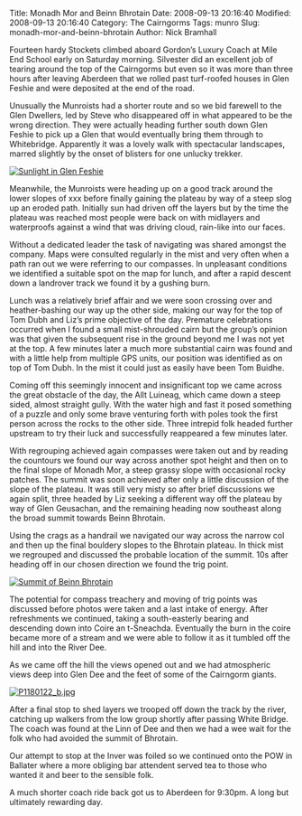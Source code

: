 Title: Monadh Mor and Beinn Bhrotain
Date: 2008-09-13 20:16:40
Modified: 2008-09-13 20:16:40
Category: The Cairngorms
Tags: munro
Slug: monadh-mor-and-beinn-bhrotain
Author: Nick Bramhall

Fourteen hardy Stockets climbed aboard Gordon’s Luxury Coach at Mile End School early on Saturday morning. Silvester did an excellent job of tearing around the top of the Cairngorms but even so it was more than three hours after leaving Aberdeen that we rolled past turf-roofed houses in Glen Feshie and were deposited at the end of the road.

<!--more-->

Unusually the Munroists had a shorter route and so we bid farewell to the Glen Dwellers, led by Steve who disappeared off in what appeared to be the wrong direction. They were actually heading further south down Glen Feshie to pick up a Glen that would eventually bring them through to Whitebridge. Apparently it was a lovely walk with spectacular landscapes, marred slightly by the onset of blisters for one unlucky trekker.

[![Sunlight in Glen Feshie](http://farm4.static.flickr.com/3227/2855274033_ae2ed5346d_b.jpg)](http://www.flickr.com/photos/53725815@N00/2855274033)

Meanwhile, the Munroists were heading up on a good track around the lower slopes of xxx before finally gaining the plateau by way of a steep slog up an eroded path. Initially sun had driven off the layers but by the time the plateau was reached most people were back on with midlayers and waterproofs against a wind that was driving cloud, rain-like into our faces.

Without a dedicated leader the task of navigating was shared amongst the company. Maps were consulted regularly in the mist and very often when a path ran out we were referring to our compasses. In unpleasant conditions we identified a suitable spot on the map for lunch, and after a rapid descent down a landrover track we found it by a gushing burn.

Lunch was a relatively brief affair and we were soon crossing over and heather-bashing our way up the other side, making our way for the top of Tom Dubh and Liz’s prime objective of the day. Premature celebrations occurred when I found a small mist-shrouded cairn but the group’s opinion was that given the subsequent rise in the ground beyond me I was not yet at the top. A few minutes later a much more substantial cairn was found and with a little help from multiple GPS units, our position was identified as on top of Tom Dubh. In the mist it could just as easily have been Tom Buidhe.

Coming off this seemingly innocent and insignificant top we came across the great obstacle of the day, the Allt Luineag, which came down a steep sided, almost straight gully. With the water high and fast it posed something of a puzzle and only some brave venturing forth with poles took the first person across the rocks to the other side. Three intrepid folk headed further upstream to try their luck and successfully reappeared a few minutes later.

With regrouping achieved again compasses were taken out and by reading the countours we found our way across another spot height and then on to the final slope of Monadh Mor, a steep grassy slope with occasional rocky patches. The summit was soon achieved after only a little discussion of the slope of the plateau. It was still very misty so after brief discussions we again split, three headed by Liz seeking a different way off the plateau by way of Glen Geusachan, and the remaining heading now southeast along the broad summit towards Beinn Bhrotain.

Using the crags as a handrail we navigated our way across the narrow col and then up the final bouldery slopes to the Bhrotain plateau. In thick mist we regrouped and discussed the probable location of the summit. 10s after heading off in our chosen direction we found the trig point.

[![Summit of Beinn Bhrotain](http://farm4.static.flickr.com/3089/2855280993_9d26a26632_b.jpg)](http://www.flickr.com/photos/53725815@N00/2855280993)

The potential for compass treachery and moving of trig points was discussed before photos were taken and a last intake of energy. After refreshments we continued, taking a south-easterly bearing and descending down into Coire an t-Sneachda. Eventually the burn in the coire became more of a stream and we were able to follow it as it tumbled off the hill and into the River Dee.

As we came off the hill the views opened out and we had atmospheric views deep into Glen Dee and the feet of some of the Cairngorm giants.

[![P1180122_b.jpg](http://farm4.static.flickr.com/3150/2856132122_c47cdc58bd_b.jpg)](http://www.flickr.com/photos/53725815@N00/2856132122)

After a final stop to shed layers we trooped off down the track by the river, catching up walkers from the low group shortly after passing White Bridge. The coach was found at the Linn of Dee and then we had a wee wait for the folk who had avoided the summit of Bhrotain.

Our attempt to stop at the Inver was foiled so we continued onto the POW in Ballater where a more obliging bar attendent served tea to those who wanted it and beer to the sensible folk.

A much shorter coach ride back got us to Aberdeen for 9:30pm. A long but ultimately rewarding day.




